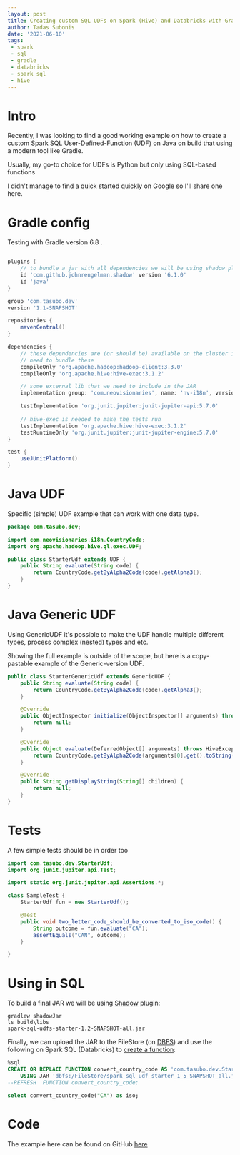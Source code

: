 ```yaml
---
layout: post
title: Creating custom SQL UDFs on Spark (Hive) and Databricks with Gradle and Java
author: Tadas Šubonis
date: '2021-06-10'
tags:
 - spark
 - sql
 - gradle
 - databricks
 - spark sql
 - hive
---
```



# Intro
Recently, I was looking to find a good working example on how to create a custom Spark SQL 
User-Defined-Function (UDF) on Java on build that using a modern tool like Gradle.

Usually, my go-to choice for UDFs is Python but only using SQL-based functions 

I didn't manage to find a quick started quickly on Google so I'll share one here.



# Gradle config
Testing with Gradle version 6.8 .


```groovy

plugins {
    // to bundle a jar with all dependencies we will be using shadow plugin
    id 'com.github.johnrengelman.shadow' version '6.1.0'
    id 'java'
}

group 'com.tasubo.dev'
version '1.1-SNAPSHOT'

repositories {
    mavenCentral()
}

dependencies {
    // these dependencies are (or should be) available on the cluster itself so no
    // need to bundle these
    compileOnly 'org.apache.hadoop:hadoop-client:3.3.0'
    compileOnly 'org.apache.hive:hive-exec:3.1.2'

    // some external lib that we need to include in the JAR
    implementation group: 'com.neovisionaries', name: 'nv-i18n', version: '1.28' 

    testImplementation 'org.junit.jupiter:junit-jupiter-api:5.7.0'
    
    // hive-exec is needed to make the tests run
    testImplementation 'org.apache.hive:hive-exec:3.1.2'
    testRuntimeOnly 'org.junit.jupiter:junit-jupiter-engine:5.7.0'
}

test {
    useJUnitPlatform()
}
```

# Java UDF
Specific (simple) UDF example that can work with one data type.

```java
package com.tasubo.dev;

import com.neovisionaries.i18n.CountryCode;
import org.apache.hadoop.hive.ql.exec.UDF;

public class StarterUdf extends UDF {
    public String evaluate(String code) {
        return CountryCode.getByAlpha2Code(code).getAlpha3();
    }
}
```

# Java Generic UDF
 Using GenericUDF it's possible
to make the UDF handle multiple different types, process complex (nested) types and etc.

Showing the full example is outside of the scope, but here is a copy-pastable example of the Generic-version UDF.

```java
public class StarterGenericUdf extends GenericUDF {
    public String evaluate(String code) {
        return CountryCode.getByAlpha2Code(code).getAlpha3();
    }

    @Override
    public ObjectInspector initialize(ObjectInspector[] arguments) throws UDFArgumentException {
        return null;
    }

    @Override
    public Object evaluate(DeferredObject[] arguments) throws HiveException {
        return CountryCode.getByAlpha2Code(arguments[0].get().toString()).getAlpha3();
    }

    @Override
    public String getDisplayString(String[] children) {
        return null;
    }
}
```

# Tests
A few simple tests should be in order too

```java
import com.tasubo.dev.StarterUdf;
import org.junit.jupiter.api.Test;

import static org.junit.jupiter.api.Assertions.*;

class SampleTest {
    StarterUdf fun = new StarterUdf();

    @Test
    public void two_letter_code_should_be_converted_to_iso_code() {
        String outcome = fun.evaluate("CA");
        assertEquals("CAN", outcome);
    }

}
```


# Using in SQL

To build a final JAR we will be using [Shadow](https://imperceptiblethoughts.com/shadow/) plugin:
```
gradlew shadowJar
ls build\libs
spark-sql-udfs-starter-1.2-SNAPSHOT-all.jar
```




Finally, we can upload the JAR to the FileStore (on [DBFS](https://docs.databricks.com/data/databricks-file-system.html)) 
and
use the following on Spark SQL (Databricks) to [create a function](https://docs.databricks.com/spark/latest/spark-sql/language-manual/sql-ref-syntax-ddl-create-function.html):

```sql
%sql 
CREATE OR REPLACE FUNCTION convert_country_code AS 'com.tasubo.dev.StarterUdf'
    USING JAR 'dbfs:/FileStore/spark_sql_udf_starter_1_5_SNAPSHOT_all.jar';
--REFRESH  FUNCTION convert_country_code;

select convert_country_code("CA") as iso;
```


# Code
The example here can be found on GitHub [here](https://github.com/tadas-subonis/spark-sql-udfs-starter)




